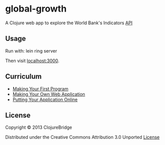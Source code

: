 # global-growth 

A Clojure web app to explore the World Bank's Indicators [API](http://data.worldbank.org/)


## Usage

Run with:
    lein ring server 

Then visit [localhost:3000](http://localhost:3000).

## Curriculum
* [Making Your First Program](outline/first-program.md)
* [Making Your Own Web Application](outline/app.md)
* [Putting Your Application Online](outline/deploy.md)

## License

Copyright © 2013 ClojureBridge 

Distributed under the Creative Commons Attribution 3.0 Unported [License](http://creativecommons.org/licenses/by/3.0/)

